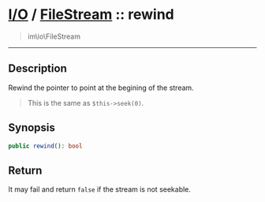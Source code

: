 # [I/O](io.md) / [FileStream](io-FileStream.md) :: rewind
 > im\io\FileStream
____

## Description
Rewind the pointer to point at the begining of the stream.

 > This is the same as `$this->seek(0)`.  

## Synopsis
```php
public rewind(): bool
```

## Return
It may fail and return `false` if the stream is not seekable.
